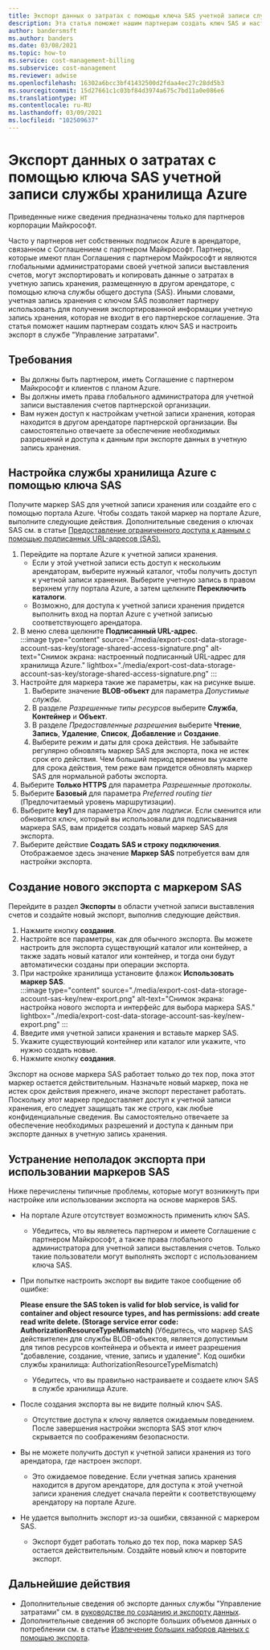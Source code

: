 ```yaml
---
title: Экспорт данных о затратах с помощью ключа SAS учетной записи службы хранилища Azure
description: Эта статья поможет нашим партнерам создать ключ SAS и настроить экспорт в службе "Управление затратами".
author: bandersmsft
ms.author: banders
ms.date: 03/08/2021
ms.topic: how-to
ms.service: cost-management-billing
ms.subservice: cost-management
ms.reviewer: adwise
ms.openlocfilehash: 16302a6bcc3bf41432500d2fdaa4ec27c28dd5b3
ms.sourcegitcommit: 15d27661c1c03bf84d3974a675c7bd11a0e086e6
ms.translationtype: HT
ms.contentlocale: ru-RU
ms.lasthandoff: 03/09/2021
ms.locfileid: "102509637"
---
```

# <a name="export-cost-data-with-an-azure-storage-account-sas-key"></a>Экспорт данных о затратах с помощью ключа SAS учетной записи службы хранилища Azure

Приведенные ниже сведения предназначены только для партнеров корпорации Майкрософт.

Часто у партнеров нет собственных подписок Azure в арендаторе, связанном с Соглашением с партнером Майкрософт. Партнеры, которые имеют план Соглашения с партнером Майкрософт и являются глобальными администраторами своей учетной записи выставления счетов, могут экспортировать и копировать данные о затратах в учетную запись хранения, размещенную в другом арендаторе, с помощью ключа службы общего доступа (SAS). Иными словами, учетная запись хранения с ключом SAS позволяет партнеру использовать для получения экспортированной информации учетную запись хранения, которая не входит в его партнерское соглашение. Эта статья поможет нашим партнерам создать ключ SAS и настроить экспорт в службе "Управление затратами".

## <a name="requirements"></a>Требования

- Вы должны быть партнером, иметь Соглашение с партнером Майкрософт и клиентов с планом Azure.
- Вы должны иметь права глобального администратора для учетной записи выставления счетов партнерской организации.
- Вам нужен доступ к настройкам учетной записи хранения, которая находится в другом арендаторе партнерской организации. Вы самостоятельно отвечаете за обеспечение необходимых разрешений и доступа к данным при экспорте данных в учетную запись хранения.

## <a name="configure-azure-storage-with-a-sas-key"></a>Настройка службы хранилища Azure с помощью ключа SAS

Получите маркер SAS для учетной записи хранения или создайте его с помощью портала Azure. Чтобы создать такой маркер на портале Azure, выполните следующие действия. Дополнительные сведения о ключах SAS см. в статье [Предоставление ограниченного доступа к данным с помощью подписанных URL-адресов (SAS).](../../storage/common/storage-sas-overview.md)

1. Перейдите на портале Azure к учетной записи хранения.
    - Если у этой учетной записи есть доступ к нескольким арендаторам, выберите нужный каталог, чтобы получить доступ к учетной записи хранения. Выберите учетную запись в правом верхнем углу портала Azure, а затем щелкните **Переключить каталоги**.
    - Возможно, для доступа к учетной записи хранения придется выполнить вход на портал Azure с учетной записью соответствующего арендатора.
1. В меню слева щелкните **Подписанный URL-адрес**.  
    :::image type="content" source="./media/export-cost-data-storage-account-sas-key/storage-shared-access-signature.png" alt-text="Снимок экрана: настроенный подписанный URL-адрес для хранилища Azure." lightbox="./media/export-cost-data-storage-account-sas-key/storage-shared-access-signature.png" :::
1. Настройте для маркера такие же параметры, как на рисунке выше.
    1. Выберите значение **BLOB-объект** для параметра _Допустимые службы_.
    1. В разделе _Разрешенные типы ресурсов_ выберите **Служба**, **Контейнер** и **Объект**.
    1. В разделе _Предоставленные разрешения_ выберите **Чтение**, **Запись**, **Удаление**, **Список**, **Добавление** и **Создание**.
    1. Выберите режим и даты для срока действия. Не забывайте регулярно обновлять маркер SAS для экспорта, пока не истек срок его действия. Чем больший период времени вы укажете для срока действия, тем реже вам придется обновлять маркер SAS для нормальной работы экспорта.
1. Выберите **Только HTTPS** для параметра _Разрешенные протоколы_.
1. Выберите **Базовый** для параметра _Preferred routing tier_ (Предпочитаемый уровень маршрутизации).
1. Выберите **key1** для параметра _Ключ для подписи_. Если сменится или обновится ключ, который вы использовали для подписывания маркера SAS, вам придется создать новый маркер SAS для экспорта.
1. Выберите действие **Создать SAS и строку подключения**.
    Отображаемое здесь значение **Маркер SAS** потребуется вам для настройки экспорта.

## <a name="create-a-new-export-with-a-sas-token"></a>Создание нового экспорта с маркером SAS

Перейдите в раздел **Экспорты** в области учетной записи выставления счетов и создайте новый экспорт, выполнив следующие действия.

1. Нажмите кнопку **создания**.
1. Настройте все параметры, как для обычного экспорта. Вы можете настроить для экспорта существующий каталог или контейнер, а также задать новый каталог или контейнер, и тогда они будут автоматически созданы при операции экспорта.
1. При настройке хранилища установите флажок **Использовать маркер SAS**.  
    :::image type="content" source="./media/export-cost-data-storage-account-sas-key/new-export.png" alt-text="Снимок экрана: настройка нового экспорта и интерфейс для выбора маркера SAS." lightbox="./media/export-cost-data-storage-account-sas-key/new-export.png" :::
1. Введите имя учетной записи хранения и вставьте маркер SAS.
1. Укажите существующий контейнер или каталог или укажите, что нужно создать новые.
1. Нажмите кнопку **создания**.

Экспорт на основе маркера SAS работает только до тех пор, пока этот маркер остается действительным. Назначьте новый маркер, пока не истек срок действия прежнего, иначе экспорт перестанет работать. Поскольку этот маркер предоставляет доступ к учетной записи хранения, его следует защищать так же строго, как любые конфиденциальные сведения. Вы самостоятельно отвечаете за обеспечение необходимых разрешений и доступа к данным при экспорте данных в учетную запись хранения.

## <a name="troubleshoot-exports-using-sas-tokens"></a>Устранение неполадок экспорта при использовании маркеров SAS

Ниже перечислены типичные проблемы, которые могут возникнуть при настройке или использовании экспорта на основе маркеров SAS.

- На портале Azure отсутствует возможность применить ключ SAS.
  - Убедитесь, что вы являетесь партнером и имеете Соглашение с партнером Майкрософт, а также права глобального администратора для учетной записи выставления счетов. Только такие пользователи могут выполнять экспорт с использованием ключа SAS.

- При попытке настроить экспорт вы видите такое сообщение об ошибке:

    **Please ensure the SAS token is valid for blob service, is valid for container and object resource types, and has permissions: add create read write delete. (Storage service error code: AuthorizationResourceTypeMismatch)** (Убедитесь, что маркер SAS действителен для службы BLOB-объектов, является допустимым для типов ресурсов контейнера и объекта и имеет разрешения "добавление, создание, чтение, запись и удаление". Код ошибки службы хранилища: AuthorizationResourceTypeMismatch)

    - Убедитесь, что вы правильно настраиваете и создаете ключ SAS в службе хранилища Azure.

- После создания экспорта вы не видите полный ключ SAS.
  - Отсутствие доступа к ключу является ожидаемым поведением. После завершения настройки экспорта SAS этот ключ скрывается по соображениям безопасности.

- Вы не можете получить доступ к учетной записи хранения из того арендатора, где настроен экспорт.
  - Это ожидаемое поведение. Если учетная запись хранения находится в другом арендаторе, для доступа к этой учетной записи хранения следует сначала перейти к соответствующему арендатору на портале Azure.

- Не удается выполнить экспорт из-за ошибки, связанной с маркером SAS.
  - Экспорт будет работать только до тех пор, пока маркер SAS остается действительным. Создайте новый ключ и повторите экспорт.

## <a name="next-steps"></a>Дальнейшие действия

- Дополнительные сведения об экспорте данных службы "Управление затратами" см. в [руководстве по созданию и экспорту данных](tutorial-export-acm-data.md).
- Дополнительные сведения об экспорте больших объемов данных о потреблении см. в статье [Извлечение больших наборов данных с помощью экспорта](ingest-azure-usage-at-scale.md).
